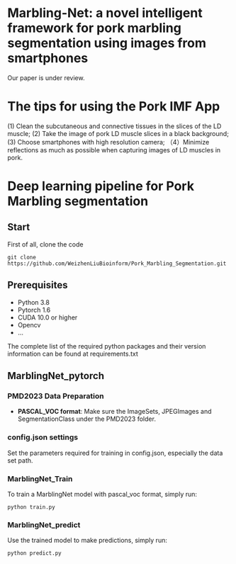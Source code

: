 # Marbling-Net: a novel intelligent framework for pork marbling segmentation using images from smartphones

Our paper is under review.


# The tips for using the Pork IMF App
(1) Clean the subcutaneous and connective tissues in the slices of the LD muscle;
(2) Take the image of pork LD muscle slices in a black background; 
(3) Choose smartphones with high resolution camera; 
（4）Minimize reflections as much as possible when capturing images of LD muscles in pork.

# Deep learning pipeline for Pork Marbling segmentation

## Start
First of all, clone the code
```shell script
git clone https://github.com/WeizhenLiuBioinform/Pork_Marbling_Segmentation.git
```
## Prerequisites
* Python 3.8
* Pytorch 1.6
* CUDA 10.0 or higher
* Opencv
* ...

The complete list of the required python packages and their version information can be found at requirements.txt
## MarblingNet_pytorch

### PMD2023 Data Preparation
* **PASCAL_VOC format**: 
Make sure the ImageSets, JPEGImages and SegmentationClass under the PMD2023 folder.

### config.json settings
Set the parameters required for training in config.json, especially the data set path.

### MarblingNet_Train
To train a MarblingNet model with pascal_voc format, simply run:
```shell script
python train.py
```

### MarblingNet_predict
Use the trained model to make predictions, simply run:
```shell script
python predict.py
```
